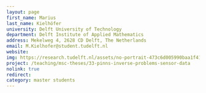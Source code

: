 ```yaml
---
layout: page
first_name: Marius
last_name: Kielhöfer
university: Delft University of Technology
department: Delft Institute of Applied Mathematics
address: Mekelweg 4, 2628 CD Delft, The Netherlands
email: M.Kielhofer@student.tudelft.nl
website:
img: https://research.tudelft.nl/assets/no-portrait-473c6d005990baa1f418d9c668dcd4ec.png
project: /teaching/msc-theses/33-pinns-inverse-problems-sensor-data
nolink: true
redirect:
category: master students
---
```

